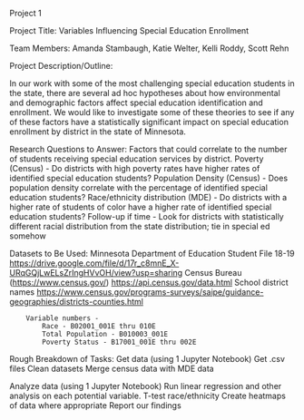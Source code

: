 Project 1

Project Title: Variables Influencing Special Education Enrollment

Team Members: Amanda Stambaugh, Katie Welter, Kelli Roddy, Scott Rehn

Project Description/Outline: 

In our work with some of the most challenging special education students in the state, there are several ad hoc hypotheses about how environmental and demographic factors affect special education identification and enrollment.  We would like to investigate some of these theories to see if any of these factors have a statistically significant impact on special education enrollment by district in the state of Minnesota.

Research Questions to Answer: Factors that could correlate to the number of students receiving special education services by district.
Poverty (Census) - Do districts with high poverty rates have higher rates of identified special education students?
Population Density (Census) - Does population density correlate with the percentage of  identified special education students?
Race/ethnicity distribution (MDE) - Do districts with a higher rate of students of color have a higher rate of identified special education students?
Follow-up if time - Look for districts with statistically different racial distribution from the state distribution; tie in special ed somehow

Datasets to Be Used:
Minnesota Department of Education
Student File 18-19 https://drive.google.com/file/d/17r_c8mnE_X-URqGQjLwELsZrIngHVvOH/view?usp=sharing
Census Bureau (https://www.census.gov/)
https://api.census.gov/data.html
School district names https://www.census.gov/programs-surveys/saipe/guidance-geographies/districts-counties.html

		Variable numbers - 
			Race - B02001_001E thru 010E
			Total Population - B010003_001E
			Poverty Status - B17001_001E thru 002E


Rough Breakdown of Tasks:
Get data (using 1 Jupyter Notebook)
Get .csv files
Clean datasets
Merge census data with MDE data

Analyze data (using 1 Jupyter Notebook)
Run linear regression and other analysis on each potential variable.
T-test race/ethnicity
Create heatmaps of data where appropriate
Report our findings
